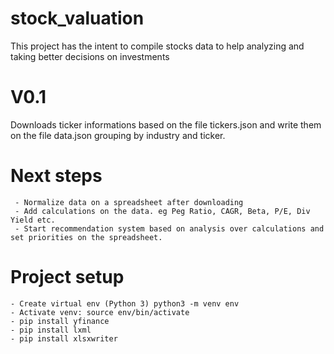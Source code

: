 # stock_valuation
This project has the intent to compile stocks data to help analyzing and taking better decisions on investments


# V0.1
Downloads ticker informations based on the file tickers.json and write them on the file data.json grouping by industry and ticker.


# Next steps

     - Normalize data on a spreadsheet after downloading
     - Add calculations on the data. eg Peg Ratio, CAGR, Beta, P/E, Div Yield etc.
     - Start recommendation system based on analysis over calculations and set priorities on the spreadsheet.
     
# Project setup

    - Create virtual env (Python 3) python3 -m venv env
    - Activate venv: source env/bin/activate
    - pip install yfinance
    - pip install lxml
    - pip install xlsxwriter
    
